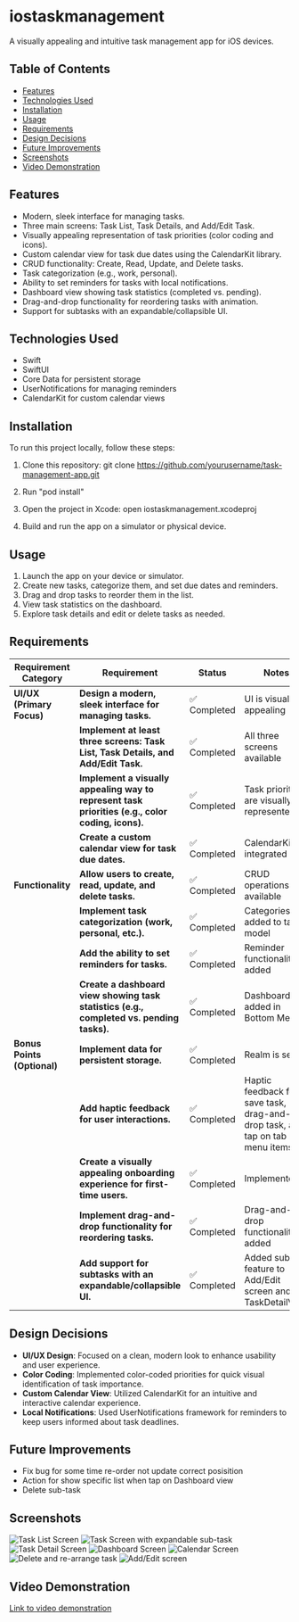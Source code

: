 # iostaskmanagement
A visually appealing and intuitive task management app for iOS devices.

## Table of Contents

- [Features](#features)
- [Technologies Used](#technologies-used)
- [Installation](#installation)
- [Usage](#usage)
- [Requirements](#requirements)
- [Design Decisions](#design-decisions)
- [Future Improvements](#future-improvements)
- [Screenshots](#screenshots)
- [Video Demonstration](#video-demonstration)

## Features

- Modern, sleek interface for managing tasks.
- Three main screens: Task List, Task Details, and Add/Edit Task.
- Visually appealing representation of task priorities (color coding and icons).
- Custom calendar view for task due dates using the CalendarKit library.
- CRUD functionality: Create, Read, Update, and Delete tasks.
- Task categorization (e.g., work, personal).
- Ability to set reminders for tasks with local notifications.
- Dashboard view showing task statistics (completed vs. pending).
- Drag-and-drop functionality for reordering tasks with animation.
- Support for subtasks with an expandable/collapsible UI.

## Technologies Used

- Swift
- SwiftUI
- Core Data for persistent storage
- UserNotifications for managing reminders
- CalendarKit for custom calendar views

## Installation

To run this project locally, follow these steps:

1. Clone this repository:
   git clone https://github.com/yourusername/task-management-app.git

2. Run "pod install"

3. Open the project in Xcode:
   open iostaskmanagement.xcodeproj

4. Build and run the app on a simulator or physical device.

## Usage

1. Launch the app on your device or simulator.
2. Create new tasks, categorize them, and set due dates and reminders.
3. Drag and drop tasks to reorder them in the list.
4. View task statistics on the dashboard.
5. Explore task details and edit or delete tasks as needed.

## Requirements

| **Requirement Category**         | **Requirement**                                                                                       | **Status**                              | **Notes**                                      |
|----------------------------------|-------------------------------------------------------------------------------------------------------|-----------------------------------------|------------------------------------------------|
| **UI/UX (Primary Focus)**        | **Design a modern, sleek interface for managing tasks.**                                            | ✅ Completed                            | UI is visually appealing                       |
|                                  | **Implement at least three screens: Task List, Task Details, and Add/Edit Task.**                    | ✅ Completed                            | All three screens available                    |
|                                  | **Implement a visually appealing way to represent task priorities (e.g., color coding, icons).**      | ✅ Completed                            | Task priorities are visually represented        |
|                                  | **Create a custom calendar view for task due dates.**                                                | ✅ Completed                            | CalendarKit is integrated                      |
| **Functionality**                | **Allow users to create, read, update, and delete tasks.**                                          | ✅ Completed                            | CRUD operations available                       |
|                                  | **Implement task categorization (work, personal, etc.).**                                            | ✅ Completed                            | Categories added to task model                 |
|                                  | **Add the ability to set reminders for tasks.**                                                      | ✅ Completed                            | Reminder functionality added                   |
|                                  | **Create a dashboard view showing task statistics (e.g., completed vs. pending tasks).**              | ✅ Completed                      | Dashboard added in Bottom Menu                           |
| **Bonus Points (Optional)**      | **Implement data for persistent storage.**                                                            | ✅ Completed                            | Realm is set up                               |
|                                  | **Add haptic feedback for user interactions.**                                                        | ✅ Completed                            | Haptic feedback for save task, drag-and-drop task, and tap on tab bar menu items |
|                                  | **Create a visually appealing onboarding experience for first-time users.**                           | ✅ Completed                      | Implemented                           |
|                                  | **Implement drag-and-drop functionality for reordering tasks.**                                      | ✅ Completed                            | Drag-and-drop functionality added              |
|                                  | **Add support for subtasks with an expandable/collapsible UI.**                                      | ✅ Completed                            | Added subtask feature to Add/Edit screen and TaskDetailView |

## Design Decisions

- **UI/UX Design**: Focused on a clean, modern look to enhance usability and user experience.
- **Color Coding**: Implemented color-coded priorities for quick visual identification of task importance.
- **Custom Calendar View**: Utilized CalendarKit for an intuitive and interactive calendar experience.
- **Local Notifications**: Used UserNotifications framework for reminders to keep users informed about task deadlines.

## Future Improvements

- Fix bug for some time re-order not update correct posisition
- Action for show specific list when tap on Dashboard view
- Delete sub-task


## Screenshots
![Task List Screen](https://i.imgur.com/g54DDr0.png)
![Task Screen with expandable sub-task](https://i.imgur.com/80qM9vo.png)
![Task Detail Screen](https://i.imgur.com/80qM9vo.png)
![Dashboard Screen](https://i.imgur.com/o9LVxhK.png)
![Calendar Screen](https://i.imgur.com/ue2SnBV.png)
![Delete and re-arrange task](https://i.imgur.com/SDfwebR.png)
![Add/Edit screen](https://i.imgur.com/wiQtyBz.png)

## Video Demonstration
[Link to video demonstration](https://www.youtube.com/watch?v=GLi3wT4WeNo)

